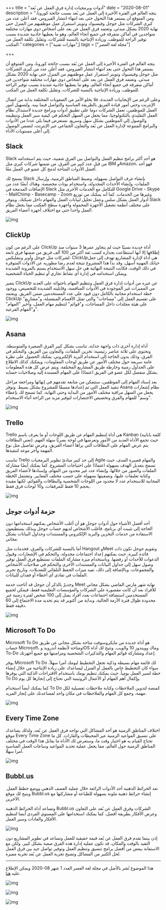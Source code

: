 +++
title = "أدوات وبرمجيات إدارة فرق العمل عن بُعد"
date = "2020-08-01"
description = "يتجه العالم في الفترة الأخيرة إلى العمل عن بُعد بسبب جائحة كورونا، ومن المتوقع أن يستمر هذا التحول حتى بعد انتهاء انتشار الفيروس، فقد أعلن عدد من كبرى الشركات مثل جوجل وفيسبوك وتويتر استمرار عمل موظفيهم من المنزل حتى نهاية 2020 بشكل مبدئي. وتعتمد فرق العمل عن بعد على أشخاص ذوي مهارات مختلفة متواجدين في أماكن متفرقة في جميع أنحاء العالم، وهو ما يعطيها جاذبية شديدة بسبب توفير الراحة للموظف، وزيادة الإنتاجية بالنسبة للشركات، وتقليل تكلفة العمل من المكتب."
categories = ["مهارات تقنية",]
tags = ["مجلة لغة العصر"]

+++

يتجه العالم في الفترة الأخيرة إلى العمل عن بُعد بسبب جائحة كورونا، ومن المتوقع أن يستمر هذا التحول حتى بعد انتهاء انتشار الفيروس، فقد أعلن عدد من كبرى الشركات مثل جوجل وفيسبوك وتويتر استمرار عمل موظفيهم من المنزل حتى نهاية 2020 بشكل مبدئي. وتعتمد فرق العمل عن بعد على أشخاص ذوي مهارات مختلفة متواجدين في أماكن متفرقة في جميع أنحاء العالم، وهو ما يعطيها جاذبية شديدة بسبب توفير الراحة للموظف، وزيادة الإنتاجية بالنسبة للشركات، وتقليل تكلفة العمل من المكتب.

وعلى الرغم من الإيجابيات العديدة، فلا يخلو الأمر من الصعوبات المختلفة بداية من اتصال الإنترنت وحتى أمور قيادة الفريق بالطريقة المناسبة والتواصل فيما بينه. ولتسهيل أمور العمل للموظفين، تعمل الشركات دوما على تطبيق أدوات وبرامج جديدة لاستبدال نظام العمل التقليدي بالتكنولوجيا، مما يجعل من السهل التحكم في كيفية سير العمل وتنظيمه والوصول إلى الموظفين بشكل سهل وسريع. نستعرض فيما يلي عددا من الأدوات والبرامج المتنوعة لإدارة العمل عن بُعد والتعاون الجماعي عبر الإنترنت، لتضمن الوصول إلى أعلى مستويات الأداء.

## Slack

Slack هو أحد أكثر برامج تنظيم العمل والتواصل بين الفرق شعبية، حيث يتم استخدامه من قبل عدد كبير من الفرق، من ضمنها شركات كبري مثل IBM وAmazon، فهو أحد أفضل الأدوات المتاحة لدمج كل عضو في العمل معًا.

يسمح لك Slack بإنشاء غرف التواصل بسهولة، وضبط المناطق الزمنية، وإرسال الملفات، وإنشاء الأحداث المجدولة، واستخدام بوتات مخصصة. وهناك أيضًا عدد من الإضافات المدمجة في Slack للتكامل مع الخدمات الأخرى مثل Google Drive - Skype - MailChimp - Basecamp - Zoom وغيرها من الخدمات. كما أنه يمكنك من توزيع أدوار العمل بشكل سلس وعمل تحليل لبيانات العمل والمهام داخل شبكتك. ويتوفر Slack على مختلف أنظمة تشغيل الأجهزة المحمولة وأجهزة سطح المكتب مما يجعل نظام العمل واحدا حتى مع اختلاف أجهزة أعضاء الفريق.

![img](images/Slack.png)

## ClickUp

على الرغم من كون ClickUp أداة جديدة نسبيًا حيث لم يتجاوز عمرها 3 سنوات منذ إطلاقها إلا أنها استطاعت بجداره كسب ثقة أكثر من 100 ألف فريق من ضمنها فرق تابعة لشركات مثل جوجل وأوبر ونتفليكس. ClickUpهي أداة لإدارة المشاريع تهدف إلى جعل حياتك المهنية أسهل، وقد بدأ هذا المشروع نتيجة لعدم رضا مطوريه عن الأدوات المتوفرة في ذلك الوقت، فكانت النتيجة النهائية هي حل سهل الاستخدام يستم بالمرونة الشديدة ويمكن استخدامه في إدارة أي نشاط تجاري أو تنظيم الحياة الشخصية.

يتميز ClickUp عن غيره من أدوات إدارة فرق العمل وتنظيم المهام باحتوائه على العديد من المميزات غير الموجودة في الأدوات المنافسة، وقابليته الشديدة للتخصيص، ووجود خطة استخدام مجانية بالكامل دون قيود على عدد المستخدمين ضمن الفريق. ويعتمد ClickUp على تقسيم العمل إلى "مساحات" والتي تمثل الأقسام المنفصلة، و"مشاريع" على هيئة مجلدات داخل المساحات، و"قوائم" لتنظيم مهام العمل، وأخير "المهام" و"المهام الفرعية".

![img](images/clickup.png)

## Asana

أداة إدارة أخرى ذات واجهة جذابة، تناسب بشكل كبير الفرق الصغيرة والمتوسطة. وتحتوي على ثلاثة عناصر رئيسية: تخزين الملفات، والتعاون بين الفريق، والتحكم في الفرق، وذلك بدون الحاجة إلى استخدام البريد الإلكتروني. يمكنك الحصول على نظرة عامة سريعة حول مختلف الأمور عن طريق لوحات المعلومات، ويمكنك كذلك الاطلاع على الجداول زمنية وخارطة طريق المشاريع المختلفة. ويتم عرض كل هذه المعلومات بشكل منفصل لكل عضو في الفريق اعتمادًا على المهام المسندة إليه وصلاحيات حسابه.

بعد إسناد المهام إلى الموظفين، ستتمكن من متابعة تقدمهم في إنهائها ومراجعة مراحل تنقيذ العمل التي تم إعدادها مسبقًا للمشروع بشكل بسيط. وتوفر Asana نظام إشعارات يجعل من السهل مراقبة مختلف الأمور من البداية وحتى النهاية، كما تسمح لك بإعطاء "وسم" للمهام والفرق وتخصيص الاختصارات لتوفير مزيد من الراحة أثناء الاستخدام.

![img](images/Asana.png)

## Trello

Trello هي أداة لتنظيم المهام عن طريق اللوحات أو ما يعرف باسم Kanban (كلمة يابانية تعني البطاقات) حيث تجمع الأداة العديد من الأمور وتعرضها في لوحة بصريًا سهلة الفهم. يتم عرض المهام على البطاقات التي يراها أعضاء الفريق، وعرض تفاصيل مثل نوع المهمة وآخر موعد لتنفيذها.

تناسب Trello إلى حد كبير مبادئ تطوير البرمجيات Agile والمهام قصيرة المدى، حيث تسمح بتعديل الهدف بسهولة اعتمادًا على احتياجات المشروع. كما يمكنك أيضًا مشاركة الملفات والصور من خلالها، وإنشاء عدد غير محدود من المهام، وإسنادها لأعضاء الفريق وكتابة تعليقات عليها، وتصفيتها بسهولة على حسب مختلف المعايير. وتشتمل الخطة المجانية للاستخدام عدد لا محدود من اللوحات الشخصية والبطاقات والقوائم، لكنها مقيدة بحجم 10 فقط للمرفقات، و10 لوحات فرق فقط.

![img](images/Trello.jpg)

## حزمة أدوات جوجل

أحد أفضل الأشياء حول أدوات جوجل هو أن أغلب الأشخاص يمكنهم استخدامها دون الحاجة إلى تثبيت أي برنامج، فأغلب الأشخاص لديهم حساب جوجل وبذلك يستطيعون الاستفادة من خدمات التخزين والبريد الإلكتروني والمستندات وجداول البيانات بشكل مجاني.

أما بالنسبة للشركات والفرق، فخدمات مثل Hangout وMeet وتقويم جوجل تكون ذات فائدة كبيرة، حيث يمكنهم إعداد اجتماعات مجدولة، والتحكم في الإشعارات، وقبول الدعوات للأحداث أو رفضها. وباستخدام ميزة مشاركة الملفات تستطيع فرق العمل توفير وصول سهل إلى جداول البيانات والمستندات الأخرى والتحكم في صلاحيات الأشخاص والمجموعات. وبالإضافة إلى ذلك، تفيد ميزات الحفظ التلقائي للتعديلات، وتاريخ تحرير الملفات في تفادي أي أخطاء أو فقدان للبيانات.

وجديرٌ بالذكر أن جوجل قد أتاحت خدمة Meet نهاية شهر مارس الماضي بشكل مجاني للأفراد بعد أن كانت مقصورة على الشركات والمؤسسات التعليمية فقط، فيمكن لجميع المستخدمين استضافة اجتماعات بعدد أفراد يصل إلى 100 شخص لفترة زمنية غير محدودة طوال فترة الأزمة الحالية، وبداية من أكتوبر قد يتم تحديد مدة الاجتماع إلى 60 دقيقة فقط.

![img](images/google.jpg)

## Microsoft To Do

Microsoft To Do هو أداة جديدة من مايكروسوفت متاحة بشكل مجاني عن طريق حساب Microsoft، ومتاحة لأنظمة أندرويد وiOS وماك وويندوز 10 والويب. وتتيح لك أداة To-Do إعداد ومشاركة قوائم المهام والتذكيرات الشخصية ومزامنتها مع جميع أجهزتك.

يوفر Microsoft To Do لك قائمة مهام بسيطة وذكية تجعل التخطيط ليومك أمرا سهلاً، سواء كان التخطيط خاص بالعمل أو المنزل ليساعدك على زيادة الإنتاجية من خلال إنشاء خطة لسير العمل يومياً. حيث يمكنك تنظيم يومك باستخدام الاقتراحات الذكية التي يوفرها To Do وإكمال أهم المهام أو الأعمال الروتينية التي تحتاج إلى إنجازها كل يوم.

كما يمكنك أيضاً استخدام To Do كمنصة لتدوين الملاحظات وكتابة ملاحظات تفصيلية لكل مهمة، وجمع كل المهام والملاحظات في مكان واحد لمساعدتك على إنجاز المزيد.

![img](images/todo.png)

## Every Time Zone

اختلاف المناطق الزمنية هو أحد المشاكل التي تواجه فرق العمل عن بُعد، ولذلك يساعدك موقع Every Time Zone على تنسيق المواعيد الزمنية عبر المحيطات والقارات. كل ما تحتاج القيام به هو اختيار وقت ما، وستعرض لك الأداة ما يقابل هذا الوقت في مختلف المناطق الزمنية حول العالم، مما يجعل عملية تحديد المواعيد وساعات العمل المناسبة أمرا سهلًا.

![img](images/EveryTimeZone.png)

## Bubbl.us

تعد الخرائط الذهنية أحد الأدوات الرائعة خلال عملية العصف الذهني ووضع خطط العمل. ويتيح لك موقع Bubbl.us إنشاء خرائط ذهنية ملونة بسهولة للطباعة أو مشاركتها مع الآخرين.

وتساعد أداة الخرائط الذهنية Bubbl.us الشركات وفرق العمل عن بُعد على التعاون وعرض الأفكار بطريقة أفضل، كما يمكنك استخدامها على المستوي الفردي أيضا لتنظيم الأفكار والعادات وسير العمل.

![img](images/Bubblus.png)

إذن بينما تقدم فرق العمل عن بُعد قيمة حقيقية للعمل وتساعد في تطوير المشاريع دون التقيد بالوقت والمكان، قد تكون عملية إدارة هذه الفرق صعبة بشكل كبير، ولكن مع الاستعانة ببعض من أفضل برامج تنسيق وتنظيم العمل وتوفير تواصل جيد بين فرق العمل تُحل الكثير من المشاكل وتصبح تجربة العمل عن بُعد تجربة مميزة.

---

هذا الموضوع نُشر باﻷصل في مجلة لغة العصر العدد 1 شهر 08-2020 ويمكن الإطلاع عليه [هنا](https://drive.google.com/file/d/10tAU76dFU8hIfXHKyQeq8N1MG8B8RAXq/view?usp=sharing).

![img](images/236-2.png)

![img](images/236-3.png)

![img](images/236-4.png)
